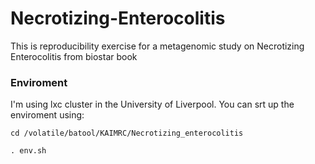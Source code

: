 # Necrotizing-Enterocolitis

This is reproducibility exercise for a metagenomic study on Necrotizing Enterocolitis from biostar book


### Enviroment

I'm using lxc cluster in the University of Liverpool. You can srt up the enviroment using: 

```
cd /volatile/batool/KAIMRC/Necrotizing_enterocolitis

. env.sh
```
